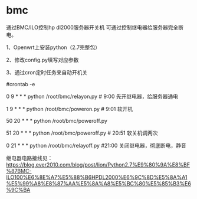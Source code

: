 # bmc
通过BMC/ILO控制hp dl2000服务器开关机
可通过控制继电器给服务器完全断电。

1、Openwrt上安装python（2.7完整包）

2、修改config.py填写对应参数

3、通过cron定时任务来自动开机关

#crontab -e

0 9 * * * python /root/bmc/relayon.py # 9:00 先开继电器，给服务器通电

1 9 * * * python /root/bmc/poweron.py # 9:01 软开机

50 20 * * * python /root/bmc/poweroff.py 

51 20 * * * python /root/bmc/poweroff.py # 20:51 软关机调两次

0 21 * * * python /root/bmc/relayoff.py  #21:00 关闭继电器，彻底断电，静音

继电器电路接线见：
https://blog.ever2010.com/blog/post/lion/Python2.7%E9%80%9A%E8%BF%87BMC-ILO100%E6%8E%A7%E5%88%B6HPDL2000%E6%9C%8D%E5%8A%A1%E5%99%A8%E8%87%AA%E5%8A%A8%E5%BC%80%E5%85%B3%E6%9C%BA


